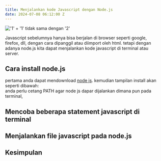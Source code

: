 ```yaml
---
title: Menjalankan kode Javascript dengan Node.js
date: 2024-07-08 06:12:00 Z
---
```


!['1' \+ '1' tidak sama dengan '2'](/uploads/js.gif)

Javascript sebelumnya hanya bisa berjalan di browser seperti google, firefox, dll, dengan cara dipanggil atau diimport oleh html. tetapi dengan adanya node.js kita dapat menjalankan kode javascript di terminal atau server. 

## Cara install node.js

pertama anda dapat mendownload [node js](https://nodejs.org/en). kemudian tampilan install akan seperti dibawah:\
anda perlu cetang PATH agar node js dapar dijalankan dimana pun pada terminal, 

## Mencoba beberapa statement javascript di terminal 

## Menjalankan file javascript pada node.js

## Kesimpulan